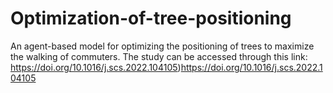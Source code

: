 # Optimization-of-tree-positioning
An agent-based model for optimizing the positioning of trees to maximize the walking of commuters. The study can be accessed through this link: https://doi.org/10.1016/j.scs.2022.104105)https://doi.org/10.1016/j.scs.2022.104105
